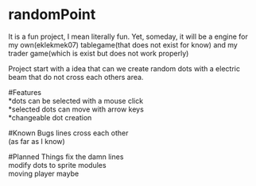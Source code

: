# randomPoint
It is a fun project, I mean literally fun. Yet, someday, it will be a engine for my own(eklekmek07) tablegame(that does not exist for know) and my trader game(which is exist but does not work properly)

Project start with a idea that can we create random dots with a electric beam that do not cross each others area.

#Features <br>
*dots can be selected with a mouse click <br>
*selected dots can move with arrow keys <br>
*changeable dot creation
 
#Known Bugs
lines cross each other <br>
(as far as I know)

#Planned Things
fix the damn lines <br>
modify dots to sprite modules <br>
moving player maybe <br>
